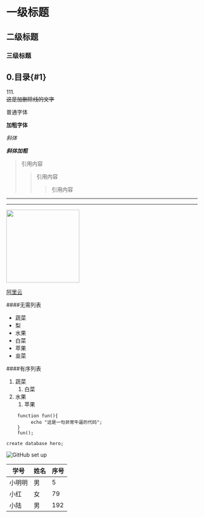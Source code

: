 # 一级标题
## 二级标题
### 三级标题

## 0.目录{#1}
<p1>111</p1>.
<br>
~~这是加删除线的文字~~

普通字体

**加粗字体**

*斜体*

***斜体加粗***


>引用内容
>> 引用内容
>>> 引用内容

----------------
****************

<img width="192px" height="192px" src="https://mazhuang.org/assets/images/qrcode.jpg"/>

[阿里云](www.aliyun.com)

####无需列表
* 蔬菜   
* 梨 
* 水果   
* 白菜 
* 苹果
* 韭菜

####有序列表
1. 蔬菜
    1. 白菜
2. 水果
    1. 苹果

```
    function fun(){
         echo "这是一句非常牛逼的代码";
    }
    fun();
```

`create database hero;`

<!--注释-->

<div style='display: none'>
哈哈我是注释，不会在浏览器中显示。
</div>

![GitHub set up](http://www.baidu.com/img/baidu_jgylogo3.gif "百度")

|学号|姓名|序号|
|-|-|-|
|小明明|男|5|
|小红|女|79|
|小陆|男|192|


